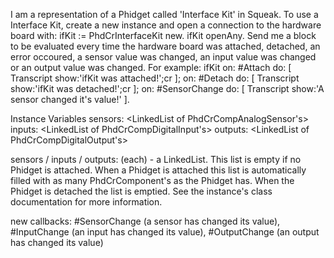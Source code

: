 I am a representation of a Phidget called 'Interface Kit' in Squeak.
To use a Interface Kit, create a new instance and open a connection to the hardware board with:
	ifKit := PhdCrInterfaceKit new.
	ifKit openAny.
Send me a block to be evaluated every time the hardware board was attached, detached, an error occoured, a sensor value was changed, an input value was changed or an output value was changed. For example:
	ifKit
		on: #Attach do: [ Transcript show:'ifKit was attached!';cr ];
		on: #Detach do: [ Transcript show:'ifKit was detached!';cr ];
		on: #SensorChange do: [ Transcript show:'A sensor changed it's value!' ].


Instance Variables
	sensors:		<LinkedList of PhdCrCompAnalogSensor's>
	inputs:		<LinkedList of PhdCrCompDigitalInput's>
	outputs:		<LinkedList of PhdCrCompDigitalOutput's>

sensors / inputs / outputs: (each)
	- a LinkedList. This list is empty if no Phidget is attached. When a Phidget is attached this list is automatically filled with as many PhdCrComponent's as the Phidget has. When the Phidget is detached the list is emptied. See the instance's class documentation for more information.


new callbacks:
	#SensorChange (a sensor has changed its value),
	#InputChange (an input has changed its value),
	#OutputChange (an output has changed its value)
